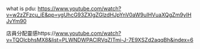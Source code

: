 what is pdu: https://www.youtube.com/watch?v=w2zZFzcu_iE&pp=ygUhcG93ZXIgZGlzdHJpYnV0aW9uIHVuaXQgZm9yIHJvYm90


店員分配靈感https://www.youtube.com/watch?v=TQOlcbhsMX8&list=PLWNDWPAClRVqZITmi-J-7E9XSZd2aqqBh&index=6